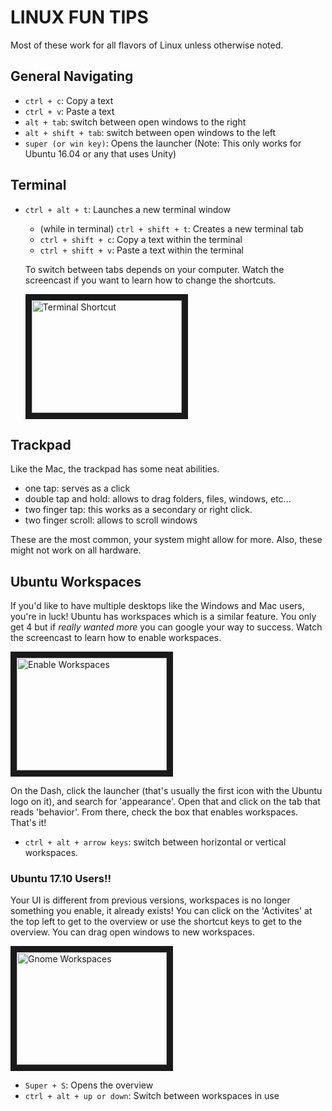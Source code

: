 # LINUX FUN TIPS

Most of these work for all flavors of Linux unless otherwise noted.

## General Navigating
* `ctrl + c`: Copy a text
* `ctrl + v`: Paste a text
* `alt + tab`: switch between open windows to the right
* `alt + shift + tab`: switch between open windows to the left
* `super (or win key)`: Opens the launcher (Note: This only works for Ubuntu  16.04 or any that uses Unity)

## Terminal

* `ctrl + alt + t`:  Launches a new terminal window
  * (while in terminal) `ctrl + shift + t`: Creates a new terminal tab
  * `ctrl + shift + c`: Copy a text within the terminal
  * `ctrl + shift + v`: Paste a text within the terminal

  To switch between tabs depends on your computer. Watch the screencast if you want to learn how to change the shortcuts.

  <a href="http://www.youtube.com/watch?feature=player_embedded&v=7l2BAjF3Noo" target="_blank"><img src="http://img.youtube.com/vi/7l2BAjF3Noo/0.jpg"
alt="Terminal Shortcut" width="240" height="180" border="10" /></a>

## Trackpad

Like the Mac, the trackpad has some neat abilities.

* one tap: serves as a click
* double tap and hold: allows to drag folders, files, windows, etc...
* two finger tap: this works as a secondary or right click.
* two finger scroll: allows to scroll windows

These are the most common, your system might allow for more. Also, these might not work on all hardware.

## Ubuntu Workspaces

If you'd like to have multiple desktops like the Windows and Mac users, you're in luck! Ubuntu has workspaces which is a similar feature. You only get 4 but if _really wanted more_ you can google your way to success. Watch the screencast to learn how to enable workspaces.

<a href="http://www.youtube.com/watch?feature=player_embedded&v=7Y--s8ONbXU" target="_blank"><img src="http://img.youtube.com/vi/7Y--s8ONbXU/0.jpg"
alt="Enable Workspaces" width="240" height="180" border="10" /></a>

On the Dash, click the launcher (that's usually the first icon with the Ubuntu logo on it), and search for 'appearance'.
Open that and click on the tab that reads 'behavior'. From there, check the box that enables workspaces. That's it!

* `ctrl + alt + arrow keys`: switch between horizontal or vertical workspaces.

### Ubuntu 17.10 Users!!
Your UI is different from previous versions, workspaces is no longer something you enable, it already exists! You can click on the 'Activites' at the top left to get to the overview or use the shortcut keys to get to the overview. You can drag open windows to new workspaces.

<a href="http://www.youtube.com/watch?feature=player_embedded&v=CDMREWlD7Wk" target="_blank"><img src="http://img.youtube.com/vi/CDMREWlD7Wk/0.jpg"
alt="Gnome Workspaces" width="240" height="180" border="10" /></a>

* `Super + S`: Opens the overview
* `ctrl + alt + up or down`: Switch between workspaces in use
